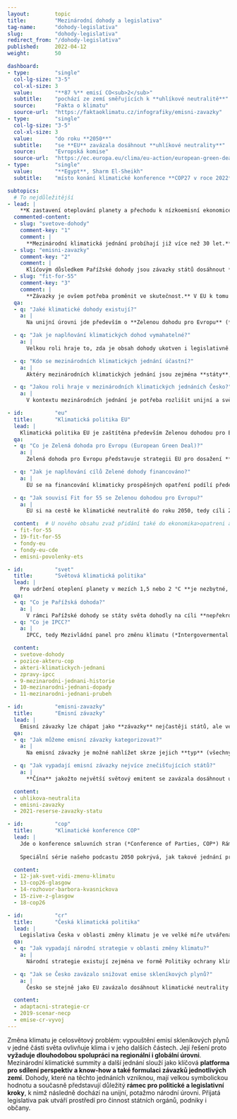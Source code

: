 ```yaml
---
layout:        topic
title:         "Mezinárodní dohody a legislativa"
tag-name:      "dohody-legislativa"
slug:          "dohody-legislativa"
redirect_from: "/dohody-legislativa"
published:     2022-04-12
weight:        50

dashboard:
- type:        "single"
  col-lg-size: "3-5"
  col-xl-size: 3
  value:       "**87 %** emisí CO<sub>2</sub>"
  subtitle:    "pochází ze zemí směřujících k **uhlíkové neutralitě**"
  source:      "Fakta o klimatu"
  source-url:  "https://faktaoklimatu.cz/infografiky/emisni-zavazky"
- type:        "single"
  col-lg-size: "3-5"
  col-xl-size: 3
  value:       "do roku **2050**"
  subtitle:    "se **EU** zavázala dosáhnout **uhlíkové neutrality**"
  source:      "Evropská komise"
  source-url:  "https://ec.europa.eu/clima/eu-action/european-green-deal/european-climate-law_en"
- type:        "single"
  value:       "**Egypt**, Sharm El-Sheikh"
  subtitle:    "místo konání klimatické konference **COP27 v roce 2022**"

subtopics:
  # To nejdůležitější
- lead: |
    **K zastavení oteplování planety a přechodu k nízkoemisní ekonomice je potřeba úsilí celého světa**. Jak se toto úsilí na mezinárodní úrovni projevuje a koordinuje?
  commented-content:
  - slug: "svetove-dohody"
    comment-key: "1"
    comment: |
      **Mezinárodní klimatická jednání probíhají již více než 30 let.** Důležitým milníkem byla v roce 2015 **Pařížská dohoda**.
  - slug: "emisni-zavazky"
    comment-key: "2"
    comment: |
      Klíčovým důsledkem Pařížské dohody jsou závazky států dosáhnout **uhlíkové neutrality**. Aktuálně pokrývají 87 % světových emisí CO<sub>2</sub>.
  - slug: "fit-for-55"
    comment-key: "3"
    comment: |
      **Závazky je ovšem potřeba proměnit ve skutečnost.** V EU k tomu má přispět balíček opatření Fit for 55.
  qa:
  - q: "Jaké klimatické dohody existují?"
    a: |
      Na unijní úrovni jde především o **Zelenou dohodu pro Evropu** (*European Green Deal, EGD*) a s ní související Evropský klimatický zákon (Evropský právní rámec pro klima) a balíček opatření Fit for 55. Na světové úrovni je klíčovou dohodou Rámcová úmluva o změně klimatu (*United Nations Framework Convention on Climate Change, UNFCCC*), jejíž smluvní strany se každoročně schází v rámci Konference smluvních stran (*Conference of Parties, COP*). Významným předělem bylo dosažení **Pařížské dohody** v roce 2015, ve které se státy zavázaly **udržet oteplení planety pod 2 °C a zároveň se snažit nepřekročit hranici 1,5 °C** oproti předindustriálnímu období let 1850–1900.

  - q: "Jak je naplňování klimatických dohod vymahatelné?"
    a: |
      Velkou roli hraje to, zda je obsah dohody ukotven i legislativně. **Klimatické cíle EU obsažené v Zelené dohodě pro Evropu jsou ukotveny** v Evropském klimatickém zákonu, a jsou tedy právně vymahatelné. Stejně tak je právně závazná Pařížská dohoda. V mnoha státech světa, např. v Nizozemsku nebo Francii, již uspěly **klimatické žaloby** žalující tamní vlády za nedostatečnou aktivitu v naplňování klimatických závazků. Klimatická žaloba uspěla v červnu 2022 i v Česku, kdy spolek občanů žaloval vládu a příslušná ministerstva.

  - q: "Kdo se mezinárodních klimatických jednání účastní?"
    a: |
      Aktéry mezinárodních klimatických jednání jsou zejména **státy**, které pro silnější vyjednávací pozice mohou vytvářet koalice. Koalice tzv. podobně smýšlejících států (*like-minded countries*) tvoří např. malé ostrovní státy nebo státy Afriky. Do klimatických vyjednávání mohou více či méně zasahovat, např. lobbyingem, **businessoví hráči** či **neziskový sektor**. Důležitá je také přítomnost **médií**, která dění na summitech zprostředkovávají veřejnosti.

  - q: "Jakou roli hraje v mezinárodních klimatických jednáních Česko?"
    a: |
      V kontextu mezinárodních jednání je potřeba rozlišit unijní a světovou úroveň. Na úrovni EU jsou zájmy a pozice Česka reprezentovány vládou, jejíž ministři a ministryně se pravidelně účastní jednání v rámci Rady EU, zatímco premiér se účastní setkání hlav členských států v Evropské radě. Na světové úrovni, např. při příležitosti Konference smluvních stran (COP) Rámcové úmluvy o změně klimatu (UNFCCC), Česko vystupuje v rámci společné pozice EU, kterou si unijní státy předem dohodnou.

- id:          "eu"
  title:       "Klimatická politika EU"
  lead: |
    Klimatická politika EU je zaštítěna především Zelenou dohodou pro Evropu, v rámci které si EU stanovila cíl **dosáhnout klimatické neutrality do roku 2050**.
  qa:
  - q: "Co je Zelená dohoda pro Evropu (European Green Deal)?"
    a: |
      Zelená dohoda pro Evropu představuje strategii EU pro dosažení **klimatické neutrality do roku 2050**. Součástí dohody však nejsou pouze klimatické cíle, ale také opatření pro zdravější životní prostředí, zemedělství nebo odpadové hospodářství, jinými slovy, jde o komplexní plán pro dekarbonizaci celého hospodářství, včetně zdrojů pro jeho financování. Zelená dohoda byla Evropskou komisí představena v roce 2019, v roce 2020 pak byla schválena členskými zeměmi. V roce 2021 vstoupil v platnost **Evropský klimatický zákon** (Evropský právní rámec pro klima), který činí dosažení klimatické neutrality do roku 2050 právně závazným.

  - q: "Jak je naplňování cílů Zelené dohody financováno?"
    a: |
      EU se na financování klimaticky prospěšných opatření podílí především prostřednictvím **evropských fondů**. Jde například o Evropské strukturální a investiční fondy, v rámci kterých by mělo na klimatická opatření směřovat alespoň 25 % prostředků. Dále vznikl Fond pro spravedlivou transformaci, který má minimalizovat negativní náklady dekarbonizace v zasažených regionech. Na financování klimatických opatření se podílí i Národní plán obnovy. V neposlední řadě pak existují Modernizační a Inovační fond, které jsou financovány **výnosy z prodeje emisních povolenek** a jejich celý obnos putuje na opatření podporující dekarbonizaci a modernizaci ekonomiky.

  - q: "Jak souvisí Fit for 55 se Zelenou dohodou pro Evropu?"
    a: |
      EU si na cestě ke klimatické neutralitě do roku 2050, tedy cíli Zelené dohody, stanovila průběžný cíl, a to **dosáhnout do roku 2030 55% snížení emisí skleníkových plynů** oproti roku 1990. Naplnění tohoto cíle by měla podpořit opatření navržená v balíčku Fit for 55. Jedná se o balíček návrhů založených na tržních mechanismech (např. systému pro obchodování s emisními povolenkami nebo uhlíkovém vyrovnání na hranicích), regulacích (týkajících se např. zdrojů energie, paliv nebo lesů a zemědělství) a podpůrných opatřeních (zaměřených na podporu skupin zasažených dekarbonizací). Fit for 55 lze tedy vnímat jako nedílnou součást Zelené dohody.

  content:  # U nového obsahu zvaž přidání také do ekonomika>opatreni a emise>mitigace.
  - fit-for-55
  - 19-fit-for-55
  - fondy-eu
  - fondy-eu-cde
  - emisni-povolenky-ets

- id:          "svet"
  title:       "Světová klimatická politika"
  lead: |
    Pro udržení oteplení planety v mezích 1,5 nebo 2 °C **je nezbytné, aby se na snižování emisí skleníkových plynů podílel celý svět** a došlo ke globální transformaci na nízkoemisní (či ideálně bezemisní) společnost a ekonomiku. Velká část světové klimatické politiky se odehrává na konferencích [COP](#cop).
  qa:
  - q: "Co je Pařížská dohoda?"
    a: |
      V rámci Pařížské dohody se státy světa dohodly na cíli **nepřekročit hranici oteplení o 2 °C a snažit se o udržení oteplení pod 1,5 °C** (v porovnání s předindustriálním obdobím let 1850–1900). Zároveň se zavázaly formulovat své **národní závazky ke snižování emisí** (*Nationally Determined Contributions, NDCs*) a každých pět let je revidovat. Součástí dohody je i finanční **podpora rozvíjejících se zemí** zasažených změnou klimatu. Pařížská dohoda vznikla v roce 2015 v rámci jednání smluvních stran Rámcové úmluvy OSN o změně klimatu (*United Nations Framework Convention on Climate Change, UNFCCC*).
  - q: "Co je IPCC?"
    a: |
      IPCC, tedy Mezivládní panel pro změnu klimatu (*Intergovermental Panel on Climate Change*) je platformou na poli OSN, v rámci které vědci a vědkyně z téměř všech zemí světa **shrnují vědecké poznání v oblasti změny klimatu**. Činí tak v hodnotících zprávách (*Assesment Report, AR*), které jsou tvořeny třemi pracovními skupinami. První se věnuje **fyzikálním základům** klimatické změny (*Working Group 1, WG 1*), druhá **dopadům, adaptaci a zranitelnosti** (*WG 2*) a třetí **mitigaci** (*WG 3*).

  content:
  - svetove-dohody
  - pozice-akteru-cop
  - akteri-klimatickych-jednani
  - zpravy-ipcc
  - 9-mezinarodni-jednani-historie
  - 10-mezinarodni-jednani-dopady
  - 11-mezinarodni-jednani-prubeh

- id:          "emisni-zavazky"
  title:       "Emisní závazky"
  lead: |
    Emisní závazky lze chápat jako **závazky** nejčastěji států, ale ve stále větší míře i podniků a institucí, **ke snižování emisí skleníkových plynů**. K březnu 2022 **87 % světových emisí CO<sub>2</sub> pocházelo ze států se závazkem k uhlíkové neutralitě**.
  qa:
  - q: "Jak můžeme emisní závazky kategorizovat?"
    a: |
      Na emisní závazky je možné nahlížet skrze jejich **typ** (všechny skleníkové plyny × oxid uhličitý), **formu** (zákon × strategický dokument × prohlášení), **množství emisí** (částečné snížení emisí × úplná neutralita) nebo **horizont** (2050 × 2070). Hlavním cílem je přitom celosvětově **dosáhnout klimatické neutrality**. Jinými slovy, produkovat pouze takové množství skleníkových plynů, které dokážeme z atmosféry odstranit.

  - q: "Jak vypadají emisní závazky nejvíce znečišťujících států?"
    a: |
      **Čína** jakožto největší světový emitent se zavázala dosáhnout uhlíkové neutrality do roku **2060**. **EU** si, stejně jako **USA**, jako cíl stanovila rok **2050**, přičemž do roku 2030 chce dosáhnout 55% snížení emisí ve srovnání s rokem 1990. Signatáři Pařížské dohody jsou zároveň povinni deklarovat národní závazky ke snižování emisí skleníkových plynů (*Nationally Determined Contributions, NDCs*), jež pak pravidelně revidují.

  content:
  - uhlikova-neutralita
  - emisni-zavazky
  - 2021-reserse-zavazky-statu

- id:          "cop"
  title:       "Klimatické konference COP"
  lead: |
    Jde o konference smluvních stran (*Conference of Parties, COP*) Rámcové úmluvy OSN o změně klimatu. Smluvní strany, tedy státy, se od roku 1995 setkávají každý rok, aby **reflektovaly svůj dosavadní pokrok v úsilí zastavit změnu klimatu a vyjednávaly další kroky**. Zatím poslední COP, v pořadí 26., se konal ve skotském Glasgow. Příští se bude konat na podzim roku 2022 v Sharm El-Sheikh v Egyptě.
    
    Speciální série našeho podcastu 2050 pokrývá, jak takové jednání probíhá, jaký je jeho význam a co konkrétně přinesla jednání v Glasgow.

  content:
  - 12-jak-svet-vidi-zmenu-klimatu
  - 13-cop26-glasgow
  - 14-rozhovor-barbora-kvasnickova
  - 15-zive-z-glasgow
  - 18-cop26

- id:          "cr"
  title:       "Česká klimatická politika"
  lead: |
    Legislativa Česka v oblasti změny klimatu je ve velké míře utvářena mezinárodními dohodami a úmluvami a legislativou EU. Z celosvětové úrovně jde např. o Pařížskou dohodu, z unijní pak o Zelenou dohodu pro Evropu a balíček opatření Fit for 55.
  qa:
  - q: "Jak vypadají národní strategie v oblasti změny klimatu?"
    a: |
      Národní strategie existují zejména ve formě Politiky ochrany klimatu, Adaptační strategie ČR nebo Vnitrostátního energeticko-klimatického plánu.

  - q: "Jak se Česko zavázalo snižovat emise skleníkových plynů?"
    a: |
      Česko se stejně jako EU zavázalo dosáhnout klimatické neutrality do roku 2050. V rámci Politiky ochrany klimatu si Česko stanovilo cíl dosáhnout snížení emisí skleníkových plynů o 32 Mt do roku 2020 (a o 44 Mt do roku 2030) v porovnání s rokem 2005. V roce 2019 avšak Česko ve srovnání s rokem 2005 dosahovalo snížení pouze o přibližně 25 Mt. V porovnání s rokem 1990 klesly české emise skleníkových plynů do roku 2019 přibližně o 1/3, avšak z velké části se tak událo zejména díky opouštění těžkého průmyslu v 90. letech.

  content:
  - adaptacni-strategie-cr
  - 2019-scenar-necp
  - emise-cr-vyvoj
---
```


Změna klimatu je celosvětový problém: vypouštění emisí skleníkových plynů v jedné části světa ovlivňuje klima i v jeho dalších částech. Její řešení proto **vyžaduje dlouhodobou spolupráci na regionální i globální úrovni**. Mezinárodní klimatické summity a další jednání slouží jako klíčová **platforma pro sdílení perspektiv a know-how a také formulaci závazků jednotlivých zemí**. Dohody, které na těchto jednáních vzniknou, mají velkou symbolickou hodnotu a současně představují důležitý **rámec pro politické a legislativní kroky**, k nimž následně dochází na unijní, potažmo národní úrovni. Přijatá legislativa pak utváří prostředí pro činnost státních orgánů, podniky i občany.
